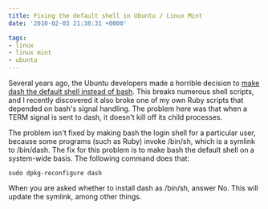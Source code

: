 ```yaml
---
title: Fixing the default shell in Ubuntu / Linux Mint
date: '2010-02-03 21:38:31 +0000'

tags:
- linux
- linux mint
- ubuntu
---
```

Several years ago, the Ubuntu developers made a horrible decision to [make dash the default shell instead of bash](https://wiki.ubuntu.com/DashAsBinSh).  This breaks numerous shell scripts, and I recently discovered it also broke one of my own Ruby scripts that depended on bash's signal handling.  The problem here was that when a TERM signal is sent to dash, it doesn't kill off its child processes.

The problem isn't fixed by making bash the login shell for a particular user, because some programs (such as Ruby) invoke /bin/sh, which is a symlink to /bin/dash.  The fix for this problem is to make bash the default shell on a system-wide basis.   The following command does that:

`sudo dpkg-reconfigure dash`

When you are asked whether to install dash as /bin/sh, answer No.  This will update the symlink, among other things.
